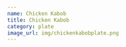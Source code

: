 ```yaml
---
name: Chicken Kabob
title: Chicken Kabob
category: plate
image_url: img/chickenkabobplate.png
---
```

